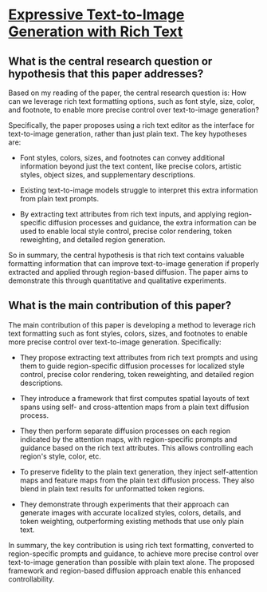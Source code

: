 # [Expressive Text-to-Image Generation with Rich Text](https://arxiv.org/abs/2304.06720)

## What is the central research question or hypothesis that this paper addresses?

 Based on my reading of the paper, the central research question is: How can we leverage rich text formatting options, such as font style, size, color, and footnote, to enable more precise control over text-to-image generation? 

Specifically, the paper proposes using a rich text editor as the interface for text-to-image generation, rather than just plain text. The key hypotheses are:

- Font styles, colors, sizes, and footnotes can convey additional information beyond just the text content, like precise colors, artistic styles, object sizes, and supplementary descriptions. 

- Existing text-to-image models struggle to interpret this extra information from plain text prompts.

- By extracting text attributes from rich text inputs, and applying region-specific diffusion processes and guidance, the extra information can be used to enable local style control, precise color rendering, token reweighting, and detailed region generation.

So in summary, the central hypothesis is that rich text contains valuable formatting information that can improve text-to-image generation if properly extracted and applied through region-based diffusion. The paper aims to demonstrate this through quantitative and qualitative experiments.


## What is the main contribution of this paper?

 The main contribution of this paper is developing a method to leverage rich text formatting such as font styles, colors, sizes, and footnotes to enable more precise control over text-to-image generation. Specifically:

- They propose extracting text attributes from rich text prompts and using them to guide region-specific diffusion processes for localized style control, precise color rendering, token reweighting, and detailed region descriptions.

- They introduce a framework that first computes spatial layouts of text spans using self- and cross-attention maps from a plain text diffusion process. 

- They then perform separate diffusion processes on each region indicated by the attention maps, with region-specific prompts and guidance based on the rich text attributes. This allows controlling each region's style, color, etc.

- To preserve fidelity to the plain text generation, they inject self-attention maps and feature maps from the plain text diffusion process. They also blend in plain text results for unformatted token regions.

- They demonstrate through experiments that their approach can generate images with accurate localized styles, colors, details, and token weighting, outperforming existing methods that use only plain text.

In summary, the key contribution is using rich text formatting, converted to region-specific prompts and guidance, to achieve more precise control over text-to-image generation than possible with plain text alone. The proposed framework and region-based diffusion approach enable this enhanced controllability.

